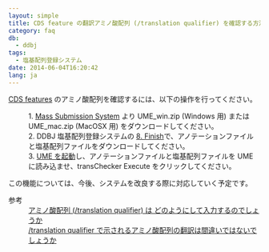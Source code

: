 ```yaml
---
layout: simple
title: CDS feature の翻訳アミノ酸配列 (/translation qualifier) を確認する方法は？
category: faq
db:
  - ddbj
tags: 
  - 塩基配列登録システム
date: 2014-06-04T16:20:42
lang: ja
---
```




<p><a href="/ddbj/cds.html">CDS features</a> のアミノ酸配列を確認するには、以下の操作を行ってください。</p>
<dl>
  <dd>1. <a href="/ddbj/mss.html#tool">Mass Submission System</a> より UME_win.zip (Windows 用) または UME_mac.zip (MacOSX 用) をダウンロードしてください。</dd>
  <dd>2. DDBJ 塩基配列登録システムの <a href="/ddbj/web-submission-help.html#flow-8">8. Finish</a>で、アノテーションファイルと塩基配列ファイルをダウンロードしてください。</dd>
  <dd>3. <a href="/ddbj/ume.html">UME を起動</a>し、アノテーションファイルと塩基配列ファイルを UME に読み込ませ、transChecker Execute をクリックしてください。</dd>
</dl>
<p>
  <!-- Nucleotide Sequence Submission System -->この機能については、今後、システムを改良する際に対応していく予定です。</p>
<dl><dt>参考</dt>
  <dd><a href="/faq/ja/how-to-input-amino-acid-seq.html">アミノ酸配列 (/translation qualifier) は どのようにして入力するのでしょうか</a></dd>
  <dd><a href="/faq/ja/translation-qualifier-seems-incorrect.html">/translation qualifier で示されるアミノ酸配列の翻訳は間違いではないでしょうか</a></dd>
</dl>
